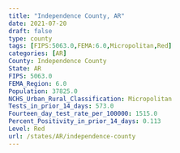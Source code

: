 ```yaml
---
title: "Independence County, AR"
date: 2021-07-20
draft: false
type: county
tags: [FIPS:5063.0,FEMA:6.0,Micropolitan,Red]
categories: [AR]
County: Independence County
State: AR
FIPS: 5063.0
FEMA_Region: 6.0
Population: 37825.0
NCHS_Urban_Rural_Classification: Micropolitan
Tests_in_prior_14_days: 573.0
Fourteen_day_test_rate_per_100000: 1515.0
Percent_Positivity_in_prior_14_days: 0.113
Level: Red
url: /states/AR/independence-county
---
```



